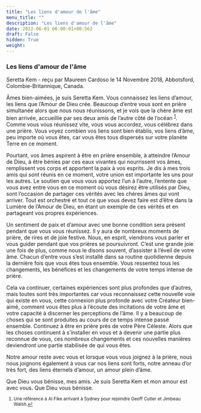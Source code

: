 ```yaml
---
title: "Les liens d'amour de l'âme"
menu_title: ""
description: "Les liens d'amour de l'âme"
date: 2022-06-01 06:00:01+00:562
draft: False
hidden: True
weight:
---
```

### Les liens d'amour de l'âme

Seretta Kem - reçu par Maureen Cardoso le 14 Novembre 2018, Abbotsford, Colombie-Britannique, Canada.

Âmes bien-aimées, je suis Seretta Kem. Vous connaissez les liens d’amour, les liens que l’Amour de Dieu crée. Beaucoup d’entre vous sont en prière simultanée alors que nous nous réunissons, et je vois que la chère âme est bien arrivée, accueillie par ses deux amis de l’autre côté de l’océan <sup id=”a1”>[1](#f1)</sup>. Comme vous vous réunissez vite, vous vous accordez, vous célébrez dans une prière. Vous voyez combien vos liens sont bien établis, vos liens d’âme, peu importe où vous êtes, car vous êtes tous dispersés sur votre planète Terre en ce moment.

Pourtant, vos âmes aspirent à être en prière ensemble, à atteindre l’Amour de Dieu, à être bénies par ces eaux vivantes qui nourrissent vos âmes, remplissent vos corps et apportent la paix à vos esprits. Je dis à mes trois amis qui sont réunis en ce moment, votre union est importante les uns pour les autres. Le soutien que vous vous apportez l’un à l’autre, l’entente que vous avez entre vous en ce moment où vous désirez être utilisés par Dieu, sont l’occasion de partager ces vérités avec les chères âmes qui vont arriver. Tout est orchestré et tout ce que vous devez faire est d’être dans la Lumière de l’Amour de Dieu, en étant un exemple de ces vérités et en partageant vos propres expériences.

Un sentiment de paix et d’amour avec une bonne condition sera présent pendant que vous vous réunissez. Il y aura de nombreux moments de prière, de rires et de joie festive. Nous, en esprit, viendrons vous parler et vous guider pendant que vos prières se poursuivront. C’est une grande joie une fois de plus, comme nous le disons souvent, d’assister à l’éveil de votre âme. Chacun d’entre vous s’est installé dans sa routine quotidienne depuis la dernière fois que vous êtes tous ensemble. Vous ressentez tous les changements, les bénéfices et les changements de votre temps intense de prière.

Cela va continuer, certaines expériences sont plus profondes que d’autres, mais toutes sont très importantes car vous reconnaissez cette nouvelle voie qui existe en vous, cette connexion plus profonde avec votre Créateur bien-aimé, comment vous êtes plus à l’écoute des incitations de votre âme et votre capacité à discerner les perceptions de l’âme. Il y a beaucoup de choses qui se sont produites au cours de ce temps intense passé ensemble. Continuez à être en prière près de votre Père Céleste. Alors que les choses continuent à s’installer en vous et à devenir une partie plus reconnue de vous, ces nombreux changements et ces nouvelles manières deviendront une partie stabilisée de qui vous êtes.

Notre amour reste avec vous et lorsque vous vous joignez à la prière, nous nous joignons également à vous car nos liens sont forts, notre anneau d’or très fort, des liens éternels d’amour, un amour plein d’âme.

Que Dieu vous bénisse, mes amis. Je suis Seretta Kem et mon amour est avec vous. Que Dieu vous bénisse.
<small>

1. <large id=”f1”> Une référence à Al Fike arrivant à Sydney pour rejoindre Geoff Cutler et Jimbeau Walsh.[↩](#a1)
